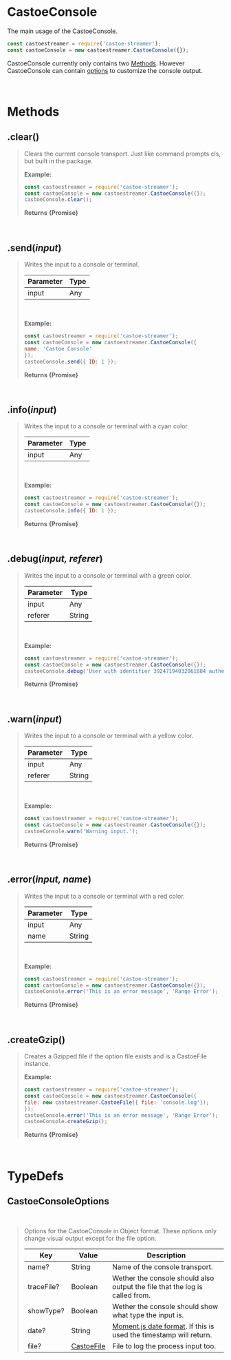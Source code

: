 # CastoeConsole

The main usage of the CastoeConsole.
```JavaScript
const castoestreamer = require('castoe-streamer');
const castoeConsole = new castoestreamer.CastoeConsole({});
```
CastoeConsole currently only contains two [Methods](#methods). However CastoeConsole can contain [options](#castoeconsoleoptions) to customize the console output.

<br>

# Methods

## .clear()
> Clears the current console transport. Just like command prompts cls, but built in the package.
> 
> **Example:**
> ```JavaScript
> const castoestreamer = require('castoe-streamer');
> const castoeConsole = new castoestreamer.CastoeConsole({});
> castoeConsole.clear();
> ```
> **Returns {Promise}**

<br>

## .send(*input*)
> Writes the input to a console or terminal.
>
> | Parameter     | Type      |
> |-------------  |---------  |
> | input         | Any       |
> <br>
>
> **Example:**
> ```JavaScript
> const castoestreamer = require('castoe-streamer');
> const castoeConsole = new castoestreamer.CastoeConsole({
> name: 'Castoe Console'
> });
> castoeConsole.send({ ID: 1 });
> ```
> **Returns {Promise}** 

<br>

## .info(*input*)
> Writes the input to a console or terminal with a cyan color.
>
> | Parameter     | Type      |
> |-------------  |---------  |
> | input         | Any       |
> <br>
>
> **Example:**
> ```JavaScript
> const castoestreamer = require('castoe-streamer');
> const castoeConsole = new castoestreamer.CastoeConsole({});
> castoeConsole.info({ ID: 1 });
> ```
> **Returns {Promise}** 

<br>

## .debug(*input, referer*)
> Writes the input to a console or terminal with a green color.
>
> | Parameter     | Type      |
> |-------------  |---------  |
> | input         | Any       |
> | referer       | String    |
> <br>
>
> **Example:**
> ```JavaScript
> const castoestreamer = require('castoe-streamer');
> const castoeConsole = new castoestreamer.CastoeConsole({});
> castoeConsole.debug('User with identifier 39247194032061884 authenticated using OAuth2.', 'AUTHENTICATION');
> ```
> **Returns {Promise}** 

<br>

## .warn(*input*)
> Writes the input to a console or terminal with a yellow color.
>
> | Parameter     | Type      |
> |-------------  |---------  |
> | input         | Any       |
> | referer       | String    |
> <br>
>
> **Example:**
> ```JavaScript
> const castoestreamer = require('castoe-streamer');
> const castoeConsole = new castoestreamer.CastoeConsole({});
> castoeConsole.warn('Warning input.');
> ```
> **Returns {Promise}** 

<br>

## .error(*input, name*)
> Writes the input to a console or terminal with a red color.
>
> | Parameter     | Type      |
> |-------------  |---------  |
> | input         | Any       |
> | name          | String    |
> <br>
>
> **Example:**
> ```JavaScript
> const castoestreamer = require('castoe-streamer');
> const castoeConsole = new castoestreamer.CastoeConsole({});
> castoeConsole.error('This is an error message', 'Range Error');
> ```
> **Returns {Promise}** 

<br>

## .createGzip()
> Creates a Gzipped file if the option file exists and is a CastoeFile instance.
> <br>
>
> **Example:**
> ```JavaScript
> const castoestreamer = require('castoe-streamer');
> const castoeConsole = new castoestreamer.CastoeConsole({
> file: new castoestreamer.CastoeFile({ file: 'console.log'});
> });
> castoeConsole.error('This is an error message', 'Range Error');
> castoeConsole.createGzip();
> ```
> **Returns {Promise}** 

<br>

# TypeDefs

## CastoeConsoleOptions
<br>

> Options for the CastoeConsole in Object format. These options only change visual output except for the file option.
> <br>
>  
> | Key    	    | Value   	                                  | Description                                                                 	|
> |-----------	|------------------------------------------   |-----------------------------------------------------------------------------	|
> | name?      	| String  	                                  | Name of the console transport.                                              	|
> | traceFile? 	| Boolean 	                                  | Wether the console should also output the file that the log is called from. 	|
> | showType?  	| Boolean 	                                  | Wether the console should show what type the input is.                      	|
> | date?      	| String  	                                  | [Moment.js date format](https://momentjs.com/docs/#/displaying/format/). If this is used the timestamp will return.           	|
> | file?    	  | [CastoeFile](./CastoeFile.md)  	            | File to log the process input too.                                            	|

<br>

<!-- ## CastoeColorOptions
<br>

> Color options for the CastoeConsole. These options are based of from the npm package [colors](https://www.npmjs.com/package/colors/). From which I've used the [text colors values](https://www.npmjs.com/package/colors#text-colors). These color options are in Object format.
>
> | Key         | Value           | Description                     |
> |------------ |---------------- |-------------------------------- |
> | bigint      | String          | Color for the bigint output.    |
> | boolean     | String          | Color for the boolean output.   |
> | function    | String          | Color for the function output.  |
> | number      | String          | Color for the number output.    |
> | object      | String          | Color for the object output.    |
> | string      | String          | Color for the string output.    |
> | symbol      | String          | Color for the symbol output.    | -->